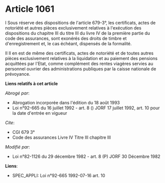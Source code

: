 # Article 1061

I  Sous réserve des dispositions de l'article 679-3°, les certificats, actes de notoriété et autres pièces exclusivement
relatives à l'exécution des dispositions du chapitre III du titre III du livre IV de la première partie du code des
assurances, sont exonérés des droits de timbre et d'enregistrement et, le cas échéant, dispensés de la formalité.

II  Il en est de même des certificats, actes de notoriété et de toutes autres pièces exclusivement relatives à la liquidation
et au paiement des pensions acquittées par l'Etat, comme complément des rentes viagères servies au personnel ouvrier des
administrations publiques par la caisse nationale de prévoyance.

**Liens relatifs à cet article**

_Abrogé par_:

  - Abrogation incorporée dans l'édition du 18 août 1993
  - Loi n°92-665 du 16 juillet 1992 - art. 8 () JORF 17 juillet 1992, art. 10 pour la date d'entrée en vigueur

_Cite_:

  - CGI 679 3°
  - Code des assurances Livre IV Titre III chapitre III

_Modifié par_:

  - Loi n°82-1126 du 29 décembre 1982 - art. 8 (P) JORF 30 Décembre 1982

**Liens**:

  - SPEC_APPLI: Loi n°92-665 1992-07-16 art. 10
